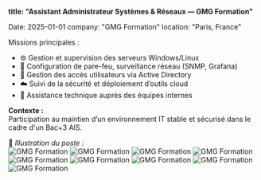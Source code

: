 **title: "Assistant Administrateur Systèmes & Réseaux — GMG Formation"**

Date: 2025-01-01
company: "GMG Formation"
location: "Paris, France"



Missions principales :
- ⚙️ Gestion et supervision des serveurs Windows/Linux
- 🧱 Configuration de pare-feu, surveillance réseau (SNMP, Grafana)
- 🔑 Gestion des accès utilisateurs via Active Directory
- ☁️ Suivi de la sécurité et déploiement d’outils cloud
- 👥 Assistance technique auprès des équipes internes

**Contexte :**  
Participation au maintien d’un environnement IT stable et sécurisé dans le cadre d'un Bac+3 AIS.

📸 *Illustration du poste :*  
![GMG Formation](/img/exper1.jpeg)
![GMG Formation](/img/exper2.jpeg)
![GMG Formation](/img/exper3.jpeg)
![GMG Formation](/img/exper4.jpeg)
![GMG Formation](/img/exper5.jpeg)
![GMG Formation](/img/exper6.jpeg)
![GMG Formation](/img/exper8.jpeg)
![GMG Formation](/img/exper9.jpeg)
![GMG Formation](/img/exper10.jpeg)
